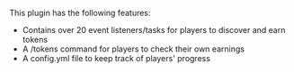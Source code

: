 This plugin has the following features:

- Contains over 20 event listeners/tasks for players to discover and earn tokens
- A /tokens command for players to check their own earnings
- A config.yml file to keep track of players' progress
